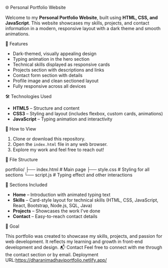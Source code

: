 

 🌐 Personal Portfolio Website

Welcome to my **Personal Portfolio Website**, built using **HTML, CSS, and JavaScript**. This website showcases my skills, projects, and contact information in a modern, responsive layout with a dark theme and smooth animations.

 📌 Features

*  Dark-themed, visually appealing design
*  Typing animation in the hero section
*  Technical skills displayed as responsive cards
*  Projects section with descriptions and links
*  Contact form section with details
*  Profile image and clean sectioned layout
*  Fully responsive across all devices

 🛠️ Technologies Used

* **HTML5** – Structure and content
* **CSS3** – Styling and layout (includes flexbox, custom cards, animations)
* **JavaScript** – Typing animation and interactivity

 🚀 How to View

1. Clone or download this repository.
2. Open the `index.html` file in any web browser.
3. Explore my work and feel free to reach out!

 📁 File Structure


portfolio/
├── index.html         # Main page
├── style.css          # Styling for all sections
└── script.js          # Typing effect and other interactions

 🧠 Sections Included

* **Home** – Introduction with animated typing text
* **Skills** – Card-style layout for technical skills (HTML, CSS, JavaScript, React, Bootstrap, Node.js, SQL, Java)
* **Projects** – Showcases the work I've done
* **Contact** – Easy-to-reach contact details

🎯 Goal

This portfolio was created to showcase my skills, projects, and passion for web development. It reflects my learning and growth in front-end development and design.
 📬 Contact
Feel free to connect with me through the contact section or by email.
Deployment URL:https://dharanimadhaviportfolio.netlify.app/
